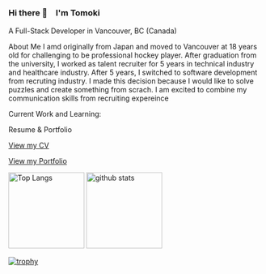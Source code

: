 ### Hi there 👋　I'm Tomoki 

A Full-Stack Developer in Vancouver, BC (Canada)

About Me
I amd originally from Japan and moved to Vancouver at 18 years old for challenging to be professional hockey player. 
After graduation from the university, I worked as talent recruiter for 5 years in technical industry and healthcare industry. 
After 5 years, I switched to software development from recruting industry. I made this decision because I would like to solve puzzles and create something from scrach. I am excited to combine my communication skills from recruiting expereince 


Current Work and Learning:

Resume & Portfolio

<p>
<a href="https://drive.google.com/file/d/1SxLPZkBeHk06Zinlt0C8DGdhS0s4fF-x/view?usp=sharing">
View my CV
</a>
</p>

<p>
<a href="https://tomokiyoshizawa.netlify.app/">
View my Portfolio
</a>
</p>


<p align="left"> 
  <img alt="Top Langs" height="150px" src="https://github-readme-stats.vercel.app/api/top-langs/?username=TomokiYoshizawa&layout=compact&show_icons=true&theme=dark" />
  <img alt="github stats" height="150px" src="https://github-readme-stats.vercel.app/api?username=TomokiYoshizawa&theme=dark&show_icons=ture" />
</p>

[![trophy](https://github-profile-trophy.vercel.app/?username=TomokiYoshizawa&theme=onedark&column=7
)](https://github.com/ryo-ma/github-profile-trophy)


